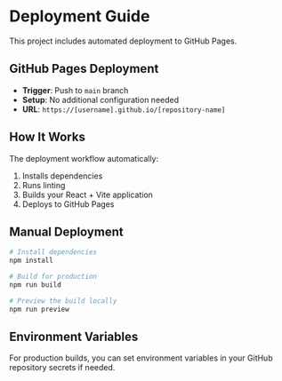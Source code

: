 # Deployment Guide

This project includes automated deployment to GitHub Pages.

## GitHub Pages Deployment

- **Trigger**: Push to `main` branch
- **Setup**: No additional configuration needed
- **URL**: `https://[username].github.io/[repository-name]`

## How It Works

The deployment workflow automatically:
1. Installs dependencies
2. Runs linting
3. Builds your React + Vite application
4. Deploys to GitHub Pages

## Manual Deployment

```bash
# Install dependencies
npm install

# Build for production
npm run build

# Preview the build locally
npm run preview
```

## Environment Variables

For production builds, you can set environment variables in your GitHub repository secrets if needed.
